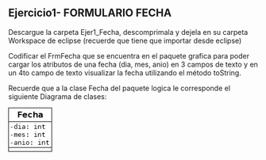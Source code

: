 ## Ejercicio1-  FORMULARIO FECHA

 Descargue la carpeta Ejer1_Fecha, descomprimala y dejela en su carpeta Workspace de eclipse (recuerde que tiene que importar desde eclipse)

 Codificar el FrmFecha que se encuentra en el paquete grafica para poder cargar los atributos de una fecha (dia, mes, anio) en 3 campos de texto y en un 4to campo de texto visualizar la fecha utilizando el método toString.

 Recuerde que a la clase Fecha del paquete logica le corresponde el siguiente Diagrama de clases:

![Diagrama de la clase Fecha](./fecha.png) 
